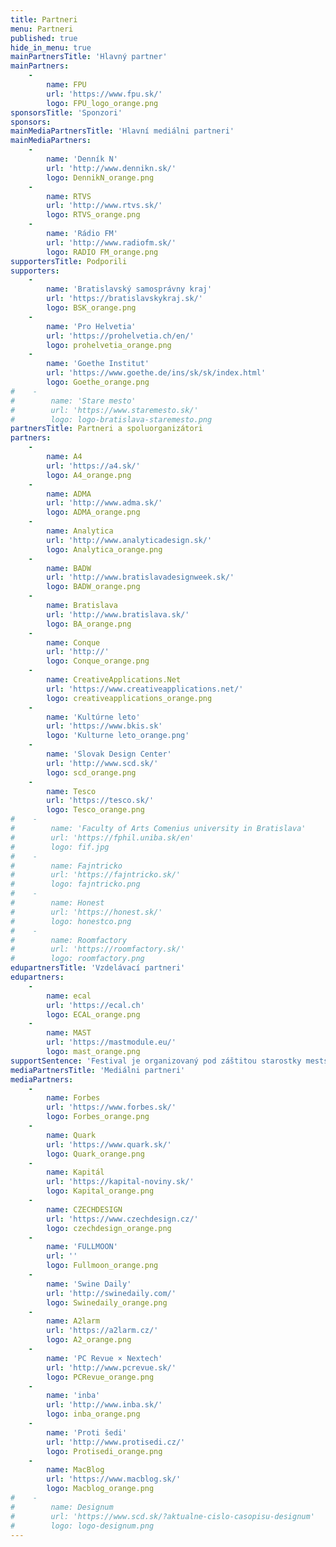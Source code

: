 ```yaml
---
title: Partneri
menu: Partneri
published: true
hide_in_menu: true
mainPartnersTitle: 'Hlavný partner'
mainPartners:
    -
        name: FPU
        url: 'https://www.fpu.sk/'
        logo: FPU_logo_orange.png
sponsorsTitle: 'Sponzori'
sponsors:
mainMediaPartnersTitle: 'Hlavní mediálni partneri'
mainMediaPartners:
    -
        name: 'Denník N'
        url: 'http://www.dennikn.sk/'
        logo: DennikN_orange.png
    -
        name: RTVS
        url: 'http://www.rtvs.sk/'
        logo: RTVS_orange.png
    -
        name: 'Rádio FM'
        url: 'http://www.radiofm.sk/'
        logo: RADIO FM_orange.png
supportersTitle: Podporili
supporters:
    -
        name: 'Bratislavský samosprávny kraj'
        url: 'https://bratislavskykraj.sk/'
        logo: BSK_orange.png
    -
        name: 'Pro Helvetia'
        url: 'https://prohelvetia.ch/en/'
        logo: prohelvetia_orange.png
    -
        name: 'Goethe Institut'
        url: 'https://www.goethe.de/ins/sk/sk/index.html'
        logo: Goethe_orange.png
#    -
#        name: 'Stare mesto'
#        url: 'https://www.staremesto.sk/'
#        logo: logo-bratislava-staremesto.png
partnersTitle: Partneri a spoluorganizátori
partners:
    -
        name: A4
        url: 'https://a4.sk/'
        logo: A4_orange.png
    -
        name: ADMA
        url: 'http://www.adma.sk/'
        logo: ADMA_orange.png
    -
        name: Analytica
        url: 'http://www.analyticadesign.sk/'
        logo: Analytica_orange.png
    -
        name: BADW
        url: 'http://www.bratislavadesignweek.sk/'
        logo: BADW_orange.png
    -
        name: Bratislava
        url: 'http://www.bratislava.sk/'
        logo: BA_orange.png
    -
        name: Conque
        url: 'http://'
        logo: Conque_orange.png
    -
        name: CreativeApplications.Net
        url: 'https://www.creativeapplications.net/'
        logo: creativeapplications_orange.png
    -
        name: 'Kultúrne leto'
        url: 'https://www.bkis.sk'
        logo: 'Kulturne leto_orange.png'
    -
        name: 'Slovak Design Center'
        url: 'http://www.scd.sk/'
        logo: scd_orange.png
    -
        name: Tesco
        url: 'https://tesco.sk/'
        logo: Tesco_orange.png
#    -
#        name: 'Faculty of Arts Comenius university in Bratislava'
#        url: 'https://fphil.uniba.sk/en'
#        logo: fif.jpg
#    -
#        name: Fajntricko
#        url: 'https://fajntricko.sk/'
#        logo: fajntricko.png
#    -
#        name: Honest
#        url: 'https://honest.sk/'
#        logo: honestco.png
#    -
#        name: Roomfactory
#        url: 'https://roomfactory.sk/'
#        logo: roomfactory.png
edupartnersTitle: 'Vzdelávací partneri'
edupartners:
    -
        name: ecal
        url: 'https://ecal.ch'
        logo: ECAL_orange.png
    -
        name: MAST
        url: 'https://mastmodule.eu/'
        logo: mast_orange.png
supportSentence: 'Festival je organizovaný pod záštitou starostky mestskej časti Bratislava - Staré Mesto Zuzany Aufrichtovej a primátora mesta Bratislava Matúša Valla.'
mediaPartnersTitle: 'Mediálni partneri'
mediaPartners:
    -
        name: Forbes
        url: 'https://www.forbes.sk/'
        logo: Forbes_orange.png
    -
        name: Quark
        url: 'https://www.quark.sk/'
        logo: Quark_orange.png
    -
        name: Kapitál
        url: 'https://kapital-noviny.sk/'
        logo: Kapital_orange.png
    -
        name: CZECHDESIGN
        url: 'https://www.czechdesign.cz/'
        logo: czechdesign_orange.png
    -
        name: 'FULLMOON'
        url: ''
        logo: Fullmoon_orange.png
    -
        name: 'Swine Daily'
        url: 'http://swinedaily.com/'
        logo: Swinedaily_orange.png
    -
        name: A2larm
        url: 'https://a2larm.cz/'
        logo: A2_orange.png
    -
        name: 'PC Revue × Nextech'
        url: 'http://www.pcrevue.sk/'
        logo: PCRevue_orange.png
    -
        name: 'inba'
        url: 'http://www.inba.sk/'
        logo: inba_orange.png
    -
        name: 'Proti šedi'
        url: 'http://www.protisedi.cz/'
        logo: Protisedi_orange.png
    -
        name: MacBlog
        url: 'https://www.macblog.sk/'
        logo: Macblog_orange.png
#    -
#        name: Designum
#        url: 'https://www.scd.sk/?aktualne-cislo-casopisu-designum'
#        logo: logo-designum.png
---
```


